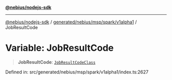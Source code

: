 [**@nebius/nodejs-sdk**](../../../../../../README.md)

---

[@nebius/nodejs-sdk](../../../../../../README.md) / [generated/nebius/msp/spark/v1alpha1](../README.md) / JobResultCode

# Variable: JobResultCode

> **JobResultCode**: [`JobResultCodeClass`](../type-aliases/JobResultCodeClass.md)

Defined in: src/generated/nebius/msp/spark/v1alpha1/index.ts:2627
